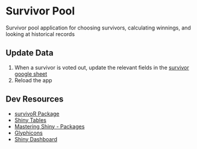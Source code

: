 # Survivor Pool
Survivor pool application for choosing survivors, calculating winnings, and looking at historical records

## Update Data
1. When a survivor is voted out, update the relevant fields in the [survivor google sheet](https://docs.google.com/spreadsheets/d/1-lTGtzfeH4_Fq0hq6p5WsC760F3x0Ir4TbN7gLMu2UM/edit?gid=1597185590#gid=1597185590)
2. Reload the app

## Dev Resources
* [survivoR Package](https://github.com/doehm/survivoR)
* [Shiny Tables](https://clarewest.github.io/blog/post/making-tables-shiny/)
* [Mastering Shiny - Packages](https://mastering-shiny.org/scaling-packaging.html#extra-steps)
* [Glyphicons](https://getbootstrap.com/docs/3.3/components/#glyphicons)
* [Shiny Dashboard](https://rstudio.github.io/shinydashboard/structure.html)